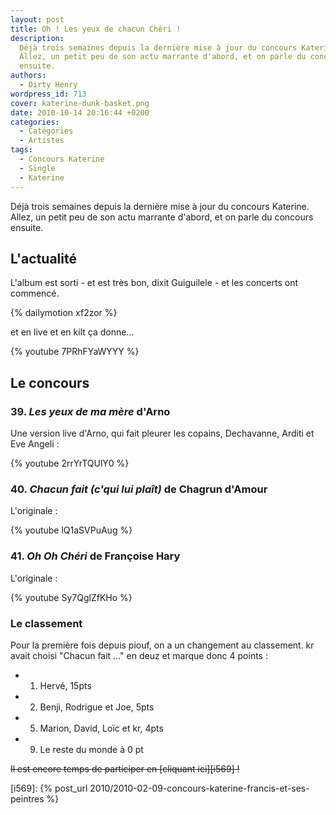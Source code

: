 ```yaml
---
layout: post
title: Oh ! Les yeux de chacun Chéri !
description:
  Déjà trois semaines depuis la dernière mise à jour du concours Katerine.
  Allez, un petit peu de son actu marrante d'abord, et on parle du concours
  ensuite.
authors:
  - Dirty Henry
wordpress_id: 713
cover: katerine-dunk-basket.png
date: 2010-10-14 20:16:44 +0200
categories:
  - Catégories
  - Artistes
tags:
  - Concours Katerine
  - Single
  - Katerine
---
```


Déjà trois semaines depuis la dernière mise à jour du concours Katerine. Allez,
un petit peu de son actu marrante d'abord, et on parle du concours ensuite.

## L'actualité

L'album est sorti - et est très bon, dixit Guiguilele - et les concerts ont
commencé.

{% dailymotion xf2zor %}

et en live et en kilt ça donne…

{% youtube 7PRhFYaWYYY %}

## Le concours

### 39. _Les yeux de ma mère_ d'Arno

Une version live d'Arno, qui fait pleurer les copains, Dechavanne, Arditi et Eve
Angeli :

{% youtube 2rrYrTQUlY0 %}

### 40. _Chacun fait (c'qui lui plaît)_ de Chagrun d'Amour

L'originale :

{% youtube lQ1aSVPuAug %}

### 41. _Oh Oh Chéri_ de Françoise Hary

L'originale :

{% youtube Sy7QglZfKHo %}

### Le classement

Pour la première fois depuis piouf, on a un changement au classement. kr avait
choisi "Chacun fait …" en deuz et marque donc 4 points :

- 1. Hervé, 15pts
- 2. Benji, Rodrigue et Joe, 5pts
- 5. Marion, David, Loïc et kr, 4pts
- 9. Le reste du monde à 0 pt

<strike>Il est encore temps de participer en [cliquant ici][i569] !</strike>

[i569]: {% post_url 2010/2010-02-09-concours-katerine-francis-et-ses-peintres %}
